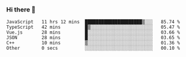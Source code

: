 ### Hi there 👋

<!--
**hjklink/hjklink** is a ✨ _special_ ✨ repository because its `README.md` (this file) appears on your GitHub profile.

Here are some ideas to get you started:

- 🔭 I’m currently working on ...
- 🌱 I’m currently learning ...
- 👯 I’m looking to collaborate on ...
- 🤔 I’m looking for help with ...
- 💬 Ask me about ...
- 📫 How to reach me: ...
- 😄 Pronouns: ...
- ⚡ Fun fact: ...
-->


<!--START_SECTION:waka-->

```text
JavaScript   11 hrs 12 mins  █████████████████████▒░░░   85.74 %
TypeScript   42 mins         █▒░░░░░░░░░░░░░░░░░░░░░░░   05.47 %
Vue.js       28 mins         █░░░░░░░░░░░░░░░░░░░░░░░░   03.66 %
JSON         28 mins         █░░░░░░░░░░░░░░░░░░░░░░░░   03.65 %
C++          10 mins         ▒░░░░░░░░░░░░░░░░░░░░░░░░   01.36 %
Other        0 secs          ░░░░░░░░░░░░░░░░░░░░░░░░░   00.10 %
```

<!--END_SECTION:waka-->
